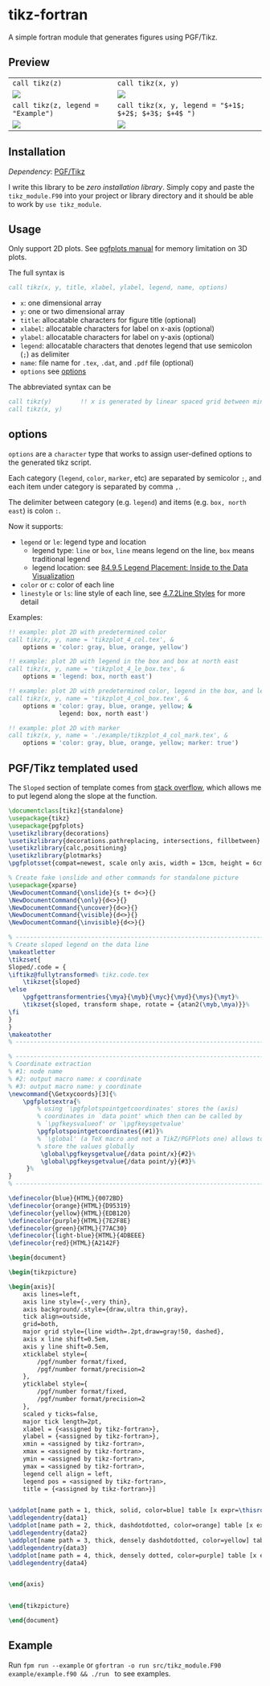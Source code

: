 # tikz-fortran

A simple fortran module that generates figures using PGF/Tikz.

## Preview

|                                 |                                            |
| ---                             | ---                                        |
| `call tikz(z)`                  | `call tikz(x, y)` |
| ![](./assets/tikzplot0.png)     | ![](./assets/tikzplot_4.png)               |
| `call tikz(z, legend = "Example")` | `call tikz(x, y, legend = "$+1$; $+2$; $+3$; $+4$ ")`|
| ![](./assets/tikzplot_1_le.png) | ![](./assets/tikzplot_4_le.png)            |

## Installation

*Dependency*: [PGF/Tikz](https://www.ctan.org/tex-archive/graphics/pgf/)

I write this library to be *zero installation library*.
Simply copy and paste the `tikz_module.F90` into your project or library directory and it should be able to work by `use tikz_module`.

## Usage

Only support 2D plots.
See [pgfplots manual](https://tikz.dev/pgfplots/reference-3dplots#sec-4.6.1) for memory limitation on 3D plots.

The full syntax is

```fortran
call tikz(x, y, title, xlabel, ylabel, legend, name, options)
```

- `x`: one dimensional array
- `y`: one or two dimensional array
- `title`: allocatable characters for figure title (optional)
- `xlabel`: allocatable characters for label on x-axis (optional)
- `ylabel`: allocatable characters for label on y-axis (optional)
- `legend`: allocatable characters that denotes legend that use semicolon (`;`) as delimiter
- `name`: file name for `.tex`, `.dat`, and `.pdf` file (optional)
- `options` see [options](#options)

The abbreviated syntax can be

```fortran
call tikz(y)        !! x is generated by linear spaced grid between minimum and maximum of y
call tikz(x, y)
```

## options

`options` are a `character` type that works to assign user-defined options to the generated tikz script.

Each category (`legend`, `color`, `marker`, etc) are separated by semicolor `;`, and each item under category is separated by comma `,`.

The delimiter between category (e.g. `legend`) and items (e.g. `box, north east`) is colon `:`.

Now it supports:

- `legend` or `le`: legend type and location
    - legend type: `line` or `box`, `line` means legend on the line, `box` means traditional legend
    - legend location: see [84.9.5 Legend Placement: Inside to the Data Visualization](https://tikz.dev/dv-stylesheets#sec-84.9.5)
- `color` or `c`: color of each line
- `linestyle` or `ls`: line style of each line, see [4.7.2Line Styles](https://tikz.dev/pgfplots/reference-markers#sec-4.7.2) for more detail

Examples:

```fortran
!! example: plot 2D with predetermined color
call tikz(x, y, name = 'tikzplot_4_col.tex', &
    options = 'color: gray, blue, orange, yellow')

!! example: plot 2D with legend in the box and box at north east
call tikz(x, y, name = 'tikzplot_4_le_box.tex', &
    options = 'legend: box, north east')

!! example: plot 2D with predetermined color, legend in the box, and legend at north east
call tikz(x, y, name = 'tikzplot_4_col_box.tex', &
    options = 'color: gray, blue, orange, yellow; &
              legend: box, north east')

!! example: plot 2D with marker
call tikz(x, y, name = './example/tikzplot_4_col_mark.tex', &
    options = 'color: gray, blue, orange, yellow; marker: true')
```

## PGF/Tikz templated used

The `Sloped` section of template comes from [stack overflow](https://tex.stackexchange.com/a/184242), which allows me to put legend along the slope at the function.

```tex
\documentclass[tikz]{standalone}
\usepackage{tikz}
\usepackage{pgfplots}
\usetikzlibrary{decorations}
\usetikzlibrary{decorations.pathreplacing, intersections, fillbetween}
\usetikzlibrary{calc,positioning}
\usetikzlibrary{plotmarks}
\pgfplotsset{compat=newest, scale only axis, width = 13cm, height = 6cm}

% Create fake \onslide and other commands for standalone picture
\usepackage{xparse}
\NewDocumentCommand{\onslide}{s t+ d<>}{}
\NewDocumentCommand{\only}{d<>}{}
\NewDocumentCommand{\uncover}{d<>}{}
\NewDocumentCommand{\visible}{d<>}{}
\NewDocumentCommand{\invisible}{d<>}{}

% ---------------------------------------------------------------------
% Create sloped legend on the data line
\makeatletter
\tikzset{
Sloped/.code = {
\iftikz@fullytransformed% tikz.code.tex
    \tikzset{sloped}
\else
    \pgfgettransformentries{\mya}{\myb}{\myc}{\myd}{\mys}{\myt}%
    \tikzset{sloped, transform shape, rotate = {atan2(\myb,\mya)}}%
\fi
}
}
\makeatother
% ---------------------------------------------------------------------

% ---------------------------------------------------------------------
% Coordinate extraction
% #1: node name
% #2: output macro name: x coordinate
% #3: output macro name: y coordinate
\newcommand{\Getxycoords}[3]{%
    \pgfplotsextra{%
        % using `\pgfplotspointgetcoordinates' stores the (axis)
        % coordinates in `data point' which then can be called by
        % `\pgfkeysvalueof' or `\pgfkeysgetvalue'
        \pgfplotspointgetcoordinates{(#1)}%
        % `\global' (a TeX macro and not a TikZ/PGFPlots one) allows to
        % store the values globally
         \global\pgfkeysgetvalue{/data point/x}{#2}%
         \global\pgfkeysgetvalue{/data point/y}{#3}%
     }%
}
% ---------------------------------------------------------------------

\definecolor{blue}{HTML}{0072BD}
\definecolor{orange}{HTML}{D95319}
\definecolor{yellow}{HTML}{EDB120}
\definecolor{purple}{HTML}{7E2F8E}
\definecolor{green}{HTML}{77AC30}
\definecolor{light-blue}{HTML}{4DBEEE}
\definecolor{red}{HTML}{A2142F}

\begin{document}

\begin{tikzpicture}

\begin{axis}[
    axis lines=left,
    axis line style={-,very thin},
    axis background/.style={draw,ultra thin,gray},
    tick align=outside,
    grid=both,
    major grid style={line width=.2pt,draw=gray!50, dashed},
    axis x line shift=0.5em,
    axis y line shift=0.5em,
    xticklabel style={
        /pgf/number format/fixed,
        /pgf/number format/precision=2
    },
    yticklabel style={
        /pgf/number format/fixed,
        /pgf/number format/precision=2
    },
    scaled y ticks=false,
    major tick length=2pt,
    xlabel = {<assigned by tikz-fortran>},
    ylabel = {<assigned by tikz-fortran>},
    xmin = <assigned by tikz-fortran>,
    xmax = <assigned by tikz-fortran>,
    ymin = <assigned by tikz-fortran>,
    ymax = <assigned by tikz-fortran>,
    legend cell align = left,
    legend pos = <assigned by tikz-fortran>,
    title = {<assigned by tikz-fortran>}]


\addplot[name path = 1, thick, solid, color=blue] table [x expr=\thisrowno{0}, y expr=\thisrowno{1}]{tikzplot_4_le_box.dat};
\addlegendentry{data1}
\addplot[name path = 2, thick, dashdotdotted, color=orange] table [x expr=\thisrowno{0}, y expr=\thisrowno{2}]{tikzplot_4_le_box.dat};
\addlegendentry{data2}
\addplot[name path = 3, thick, densely dashdotdotted, color=yellow] table [x expr=\thisrowno{0}, y expr=\thisrowno{3}]{tikzplot_4_le_box.dat};
\addlegendentry{data3}
\addplot[name path = 4, thick, densely dotted, color=purple] table [x expr=\thisrowno{0}, y expr=\thisrowno{4}]{tikzplot_4_le_box.dat};
\addlegendentry{data4}


\end{axis}


\end{tikzpicture}

\end{document}
```

## Example

Run `fpm run --example` or `gfortran -o run src/tikz_module.F90 example/example.f90 && ./run ` to see examples.

